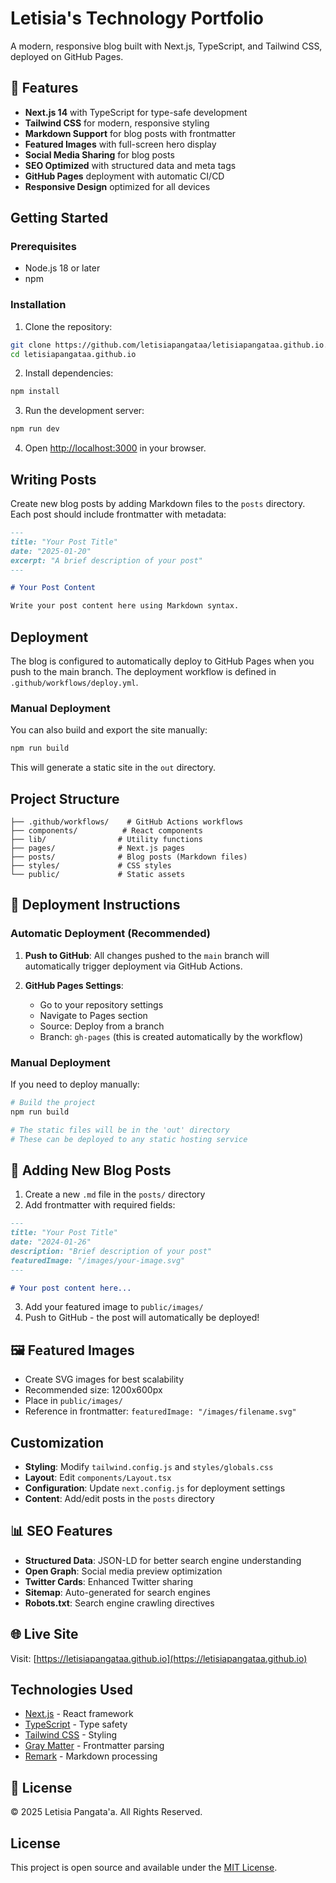 # Letisia's Technology Portfolio

A modern, responsive blog built with Next.js, TypeScript, and Tailwind CSS, deployed on GitHub Pages.

## 🚀 Features

- **Next.js 14** with TypeScript for type-safe development
- **Tailwind CSS** for modern, responsive styling
- **Markdown Support** for blog posts with frontmatter
- **Featured Images** with full-screen hero display
- **Social Media Sharing** for blog posts
- **SEO Optimized** with structured data and meta tags
- **GitHub Pages** deployment with automatic CI/CD
- **Responsive Design** optimized for all devices

## Getting Started

### Prerequisites

- Node.js 18 or later
- npm

### Installation

1. Clone the repository:
```bash
git clone https://github.com/letisiapangataa/letisiapangataa.github.io.git
cd letisiapangataa.github.io
```

2. Install dependencies:
```bash
npm install
```

3. Run the development server:
```bash
npm run dev
```

4. Open [http://localhost:3000](http://localhost:3000) in your browser.

## Writing Posts

Create new blog posts by adding Markdown files to the `posts` directory. Each post should include frontmatter with metadata:

```markdown
---
title: "Your Post Title"
date: "2025-01-20"
excerpt: "A brief description of your post"
---

# Your Post Content

Write your post content here using Markdown syntax.
```

## Deployment

The blog is configured to automatically deploy to GitHub Pages when you push to the main branch. The deployment workflow is defined in `.github/workflows/deploy.yml`.

### Manual Deployment

You can also build and export the site manually:

```bash
npm run build
```

This will generate a static site in the `out` directory.

## Project Structure

```
├── .github/workflows/    # GitHub Actions workflows
├── components/          # React components
├── lib/                # Utility functions
├── pages/              # Next.js pages
├── posts/              # Blog posts (Markdown files)
├── styles/             # CSS styles
└── public/             # Static assets
```

## 🚀 Deployment Instructions

### Automatic Deployment (Recommended)

1. **Push to GitHub**: All changes pushed to the `main` branch will automatically trigger deployment via GitHub Actions.

2. **GitHub Pages Settings**: 
   - Go to your repository settings
   - Navigate to Pages section
   - Source: Deploy from a branch
   - Branch: `gh-pages` (this is created automatically by the workflow)

### Manual Deployment

If you need to deploy manually:

```powershell
# Build the project
npm run build

# The static files will be in the 'out' directory
# These can be deployed to any static hosting service
```

## 📝 Adding New Blog Posts

1. Create a new `.md` file in the `posts/` directory
2. Add frontmatter with required fields:

```markdown
---
title: "Your Post Title"
date: "2024-01-26"
description: "Brief description of your post"
featuredImage: "/images/your-image.svg"
---

# Your post content here...
```

3. Add your featured image to `public/images/`
4. Push to GitHub - the post will automatically be deployed!

## 🖼️ Featured Images

- Create SVG images for best scalability
- Recommended size: 1200x600px
- Place in `public/images/`
- Reference in frontmatter: `featuredImage: "/images/filename.svg"`

## Customization

- **Styling**: Modify `tailwind.config.js` and `styles/globals.css`
- **Layout**: Edit `components/Layout.tsx`
- **Configuration**: Update `next.config.js` for deployment settings
- **Content**: Add/edit posts in the `posts` directory

## 📊 SEO Features

- **Structured Data**: JSON-LD for better search engine understanding
- **Open Graph**: Social media preview optimization
- **Twitter Cards**: Enhanced Twitter sharing
- **Sitemap**: Auto-generated for search engines
- **Robots.txt**: Search engine crawling directives

## 🌐 Live Site

Visit: [https://letisiapangataa.github.io](https://letisiapangataa.github.io)

## Technologies Used

- [Next.js](https://nextjs.org/) - React framework
- [TypeScript](https://www.typescriptlang.org/) - Type safety
- [Tailwind CSS](https://tailwindcss.com/) - Styling
- [Gray Matter](https://github.com/jonschlinkert/gray-matter) - Frontmatter parsing
- [Remark](https://remark.js.org/) - Markdown processing

## 📄 License

© 2025 Letisia Pangata'a. All Rights Reserved.

## License

This project is open source and available under the [MIT License](LICENSE).
